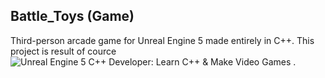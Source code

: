 Battle_Toys (Game)
--------------------------

Third-person arcade game for Unreal Engine 5 made entirely in C++. This project is result of cource ![Unreal Engine 5 C++ Developer: Learn C++ & Make Video Games]([https://www.tomlooman.com/unreal-engine-cpp-survival-sample-game/](https://www.udemy.com/share/101Weu3@gKGvOgaVCBCuu3YDkDKf4Jg1HM5orVa2qgd_dOOTwGS8sJzE0Z5P5gYnnV1sDnd-Ug==/)https://www.udemy.com/share/101Weu3@gKGvOgaVCBCuu3YDkDKf4Jg1HM5orVa2qgd_dOOTwGS8sJzE0Z5P5gYnnV1sDnd-Ug==/) .
